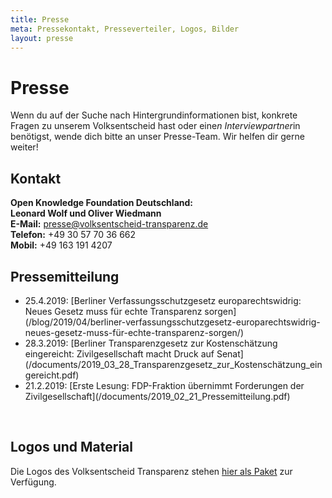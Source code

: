 ```yaml
---
title: Presse
meta: Pressekontakt, Presseverteiler, Logos, Bilder
layout: presse
---
```


# Presse

Wenn du auf der Suche nach Hintergrundinformationen bist, konkrete Fragen zu unserem Volksentscheid hast oder eine*n Interviewpartner*in benötigst, wende dich bitte an unser Presse-Team. Wir helfen dir gerne weiter!

## Kontakt

**Open Knowledge Foundation Deutschland:** <br>
**Leonard Wolf und Oliver Wiedmann**<br>
**E-Mail:** [presse@volksentscheid-transparenz.de](mailto:presse@volksentscheid-transparenz.de?subject=Volksentscheid-Transparenz)<br>
**Telefon:** +49 30 57 70 36 662<br>
**Mobil:** +49 163 191 4207



## Pressemitteilung
<ul class="presse">
<li> 25.4.2019: [Berliner Verfassungsschutzgesetz europarechtswidrig: Neues Gesetz muss für echte Transparenz sorgen](/blog/2019/04/berliner-verfassungsschutzgesetz-europarechtswidrig-neues-gesetz-muss-für-echte-transparenz-sorgen/)</li>
<li> 28.3.2019: [Berliner Transparenzgesetz zur Kostenschätzung eingereicht: Zivilgesellschaft macht Druck auf Senat](/documents/2019_03_28_Transparenzgesetz_zur_Kostenschätzung_eingereicht.pdf)</li>
<li> 21.2.2019: [Erste Lesung: FDP-Fraktion übernimmt Forderungen der Zivilgesellschaft](/documents/2019_02_21_Pressemitteilung.pdf)</li>
</ul>
<br>

## Logos und Material

Die Logos des Volksentscheid Transparenz stehen [hier als Paket](/files/documents/Logo_Paket.zip) zur Verfügung.


